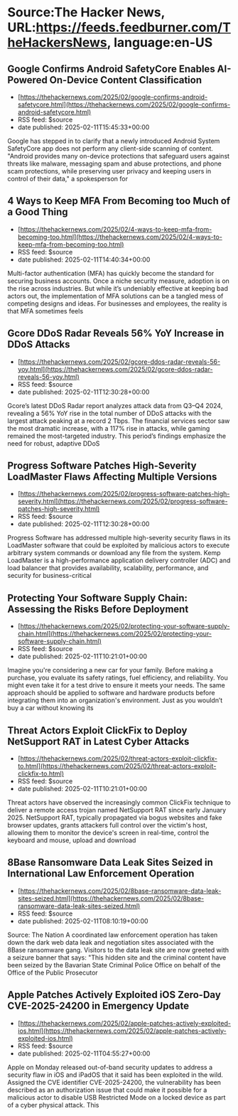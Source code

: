 # Source:The Hacker News, URL:https://feeds.feedburner.com/TheHackersNews, language:en-US

## Google Confirms Android SafetyCore Enables AI-Powered On-Device Content Classification
 - [https://thehackernews.com/2025/02/google-confirms-android-safetycore.html](https://thehackernews.com/2025/02/google-confirms-android-safetycore.html)
 - RSS feed: $source
 - date published: 2025-02-11T15:45:33+00:00

Google has stepped in to clarify that a newly introduced Android System SafetyCore app does not perform any client-side scanning of content.
"Android provides many on-device protections that safeguard users against threats like malware, messaging spam and abuse protections, and phone scam protections, while preserving user privacy and keeping users in control of their data," a spokesperson for

## 4 Ways to Keep MFA From Becoming too Much of a Good Thing
 - [https://thehackernews.com/2025/02/4-ways-to-keep-mfa-from-becoming-too.html](https://thehackernews.com/2025/02/4-ways-to-keep-mfa-from-becoming-too.html)
 - RSS feed: $source
 - date published: 2025-02-11T14:40:34+00:00

Multi-factor authentication (MFA) has quickly become the standard for securing business accounts. Once a niche security measure, adoption is on the rise across industries. But while it’s undeniably effective at keeping bad actors out, the implementation of MFA solutions can be a tangled mess of competing designs and ideas. For businesses and employees, the reality is that MFA sometimes feels

## Gcore DDoS Radar Reveals 56% YoY Increase in DDoS Attacks
 - [https://thehackernews.com/2025/02/gcore-ddos-radar-reveals-56-yoy.html](https://thehackernews.com/2025/02/gcore-ddos-radar-reveals-56-yoy.html)
 - RSS feed: $source
 - date published: 2025-02-11T12:30:28+00:00

Gcore’s latest DDoS Radar report analyzes attack data from Q3–Q4 2024, revealing a 56% YoY rise in the total number of DDoS attacks with the largest attack peaking at a record 2 Tbps. The financial services sector saw the most dramatic increase, with a 117% rise in attacks, while gaming remained the most-targeted industry. This period’s findings emphasize the need for robust, adaptive DDoS

## Progress Software Patches High-Severity LoadMaster Flaws Affecting Multiple Versions
 - [https://thehackernews.com/2025/02/progress-software-patches-high-severity.html](https://thehackernews.com/2025/02/progress-software-patches-high-severity.html)
 - RSS feed: $source
 - date published: 2025-02-11T12:30:28+00:00

Progress Software has addressed multiple high-severity security flaws in its LoadMaster software that could be exploited by malicious actors to execute arbitrary system commands or download any file from the system.
Kemp LoadMaster is a high-performance application delivery controller (ADC) and load balancer that provides availability, scalability, performance, and security for business-critical

## Protecting Your Software Supply Chain: Assessing the Risks Before Deployment
 - [https://thehackernews.com/2025/02/protecting-your-software-supply-chain.html](https://thehackernews.com/2025/02/protecting-your-software-supply-chain.html)
 - RSS feed: $source
 - date published: 2025-02-11T10:21:01+00:00

Imagine you're considering a new car for your family. Before making a purchase, you evaluate its safety ratings, fuel efficiency, and reliability. You might even take it for a test drive to ensure it meets your needs. The same approach should be applied to software and hardware products before integrating them into an organization's environment. Just as you wouldn’t buy a car without knowing its

## Threat Actors Exploit ClickFix to Deploy NetSupport RAT in Latest Cyber Attacks
 - [https://thehackernews.com/2025/02/threat-actors-exploit-clickfix-to.html](https://thehackernews.com/2025/02/threat-actors-exploit-clickfix-to.html)
 - RSS feed: $source
 - date published: 2025-02-11T10:21:01+00:00

Threat actors have observed the increasingly common ClickFix technique to deliver a remote access trojan named NetSupport RAT since early January 2025.
NetSupport RAT, typically propagated via bogus websites and fake browser updates, grants attackers full control over the victim's host, allowing them to monitor the device's screen in real-time, control the keyboard and mouse, upload and download

## 8Base Ransomware Data Leak Sites Seized in International Law Enforcement Operation
 - [https://thehackernews.com/2025/02/8base-ransomware-data-leak-sites-seized.html](https://thehackernews.com/2025/02/8base-ransomware-data-leak-sites-seized.html)
 - RSS feed: $source
 - date published: 2025-02-11T08:10:19+00:00

Source: The Nation
A coordinated law enforcement operation has taken down the dark web data leak and negotiation sites associated with the 8Base ransomware gang.
Visitors to the data leak site are now greeted with a seizure banner that says: "This hidden site and the criminal content have been seized by the Bavarian State Criminal Police Office on behalf of the Office of the Public Prosecutor

## Apple Patches Actively Exploited iOS Zero-Day CVE-2025-24200 in Emergency Update
 - [https://thehackernews.com/2025/02/apple-patches-actively-exploited-ios.html](https://thehackernews.com/2025/02/apple-patches-actively-exploited-ios.html)
 - RSS feed: $source
 - date published: 2025-02-11T04:55:27+00:00

Apple on Monday released out-of-band security updates to address a security flaw in iOS and iPadOS that it said has been exploited in the wild.
Assigned the CVE identifier CVE-2025-24200, the vulnerability has been described as an authorization issue that could make it possible for a malicious actor to disable USB Restricted Mode on a locked device as part of a cyber physical attack.
This


